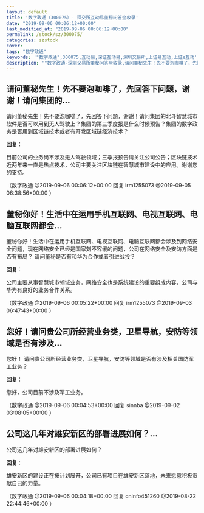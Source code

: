 ```yaml
---
layout: default
title: '数字政通（300075）- 深交所互动易董秘问答全收录'
date: "2019-09-06 00:06:12+00:00"
last_modified_at: "2019-09-06 00:06:12+00:00"
permalink: /stock/sz/300075/
categories: szstock
cover: 
tags: "数字政通"
keywords: '"数字政通",300075,互动易,深证互动易,深圳交易所,上证易互动,上证e互动'
description: '"数字政通-深圳交易所董秘问答全收录,请问董秘先生！先不要泡咖啡了，先回答下问题，谢谢！请问集团的北斗智慧城市软件是否可以用到无人驾驶上？集团的第三季度报是什么时候预告？集团的数字政务是否用到区域链技术或者有开发区域链经济技术？"'
---
```


## 请问董秘先生！先不要泡咖啡了，先回答下问题，谢谢！请问集团的...

请问董秘先生！先不要泡咖啡了，先回答下问题，谢谢！请问集团的北斗智慧城市软件是否可以用到无人驾驶上？集团的第三季度报是什么时候预告？集团的数字政务是否用到区域链技术或者有开发区域链经济技术？

**回复**：

目前公司的业务尚不涉及无人驾驶领域；三季报预告请关注公司公告；区块链技术近两年来一直是热点技术，公司主要关注区块链在智慧城市建设中的应用。谢谢您的支持。 

（数字政通  @2019-09-06 00:06:12+00:00 回复 irm1255073  @2019-09-05 06:38:56+00:00 ）

## 董秘你好！生活中在运用手机互联网、电视互联网、电脑互联网都会...

董秘你好！生活中在运用手机互联网、电视互联网、电脑互联网都会涉及到网络安全问题，现在网络安全已经是国家刻不容缓的问题，公司在网络安全及安防方面是否有布局？ 请问董秘是否有和华为合作或者引进战投？

**回复**：

公司主要从事智慧城市领域业务，网络安全也是系统建设的重要组成内容，公司与华为有良好的业务合作关系。 

（数字政通  @2019-09-06 00:05:22+00:00 回复 irm1255073  @2019-09-03 06:47:43+00:00 ）

## 您好！请问贵公司所经营业务类，卫星导航，安防等领域是否有涉及...

您好！ 请问贵公司所经营业务类，卫星导航，安防等领域是否有涉及相关国防军工业务？

**回复**：

您好，公司目前不涉及军工业务。 

（数字政通  @2019-09-06 00:04:53+00:00 回复 sinnba  @2019-09-02 03:08:05+00:00 ）

## 公司这几年对雄安新区的部署进展如何？...

公司这几年对雄安新区的部署进展如何？

**回复**：

雄安新区的建设正在按计划展开，公司已有项目在雄安新区落地，未来愿意积极贡献自己的力量。 

（数字政通  @2019-09-06 00:04:18+00:00 回复 cninfo451260  @2019-08-22 22:44:46+00:00 ）

